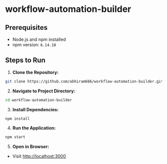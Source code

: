 # workflow-automation-builder

## Prerequisites
- Node.js and npm installed
- npm version: `6.14.10`

## Steps to Run

1. **Clone the Repository:**
```bash
git clone https://github.com/abhiram666/workflow-automation-builder.git
```

2. **Navigate to Project Directory:**
```bash
cd workflow-automation-builder
```

3. **Install Dependencies:**
```bash
npm install
```

4. **Run the Application:**
```bash
npm start
```

5. **Open in Browser:**
- Visit [http://localhost:3000](http://localhost:3000)

